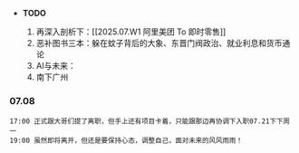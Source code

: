 
-  **TODO**
  
	1.  再深入剖析下：[[2025.07.W1 阿里美团 To 即时零售]] 
	2.  恶补图书三本：躲在蚊子背后的大象、东晋门阀政治、就业利息和货币通论
	3.  AI与未来：
	4.  南下广州

### 07.08

	17:00 正式跟大哥们提了离职，但手上还有项目卡着，只能跟那边再协调下入职07.21下下周一
	19:00 虽然即将离开，但还是要保持心态，调整自己，面对未来的风风雨雨！



